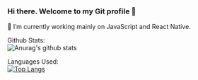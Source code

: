 ### Hi there. Welcome to my Git profile 👋

🔭 I’m currently working mainly on JavaScript and React Native.
<!--
**DevMinhThu/DevMinhThu** is a ✨ _special_ ✨ repository because its `README.md` (this file) appears on your GitHub profile.

Here are some ideas to get you started:

- 🔭 I’m currently working on ...
- 🌱 I’m currently learning ...
- 👯 I’m looking to collaborate on ...
- 🤔 I’m looking for help with ...
- 💬 Ask me about ...
- 📫 How to reach me: ...
- 😄 Pronouns: ...
- ⚡ Fun fact: ...
-->

Github Stats:<br>
![Anurag's github stats](https://github-readme-stats.vercel.app/api?username=DevMinhThu&show_icons=true)

Languages Used:<br>
[![Top Langs](https://github-readme-stats.vercel.app/api/top-langs/?username=DevMinhThu&langs_count=8&layout=compact)](https://github.com/anuraghazra/github-readme-stats)
